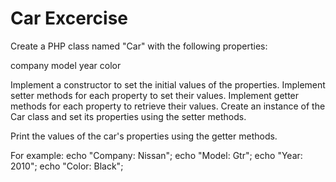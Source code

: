 # Car Excercise

Create a PHP class named "Car" with the following properties:

company
model
year
color

Implement a constructor to set the initial values of the properties.
Implement setter methods for each property to set their values.
Implement getter methods for each property to retrieve their values.
Create an instance of the Car class and set its properties using the setter methods.

Print the values of the car's properties using the getter methods.

For example:
echo "Company: Nissan";
echo "Model: Gtr";
echo "Year: 2010";
echo "Color: Black";